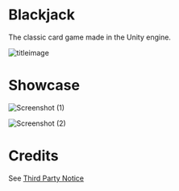 # Blackjack

The classic card game made in the Unity engine.

![titleimage](https://github.com/user-attachments/assets/8adef8db-56d4-4f12-8e1d-1a88210b1bb5)

# Showcase

![Screenshot (1)](https://github.com/user-attachments/assets/098abbad-4112-4357-bbd6-4511f79cec43)

![Screenshot (2)](https://github.com/user-attachments/assets/4bb50b16-9814-4288-bf7b-8bfc98f76e62)

# Credits

See [Third Party Notice](THIRD_PARTY_NOTICE.md)
